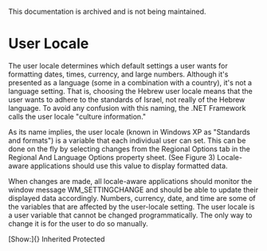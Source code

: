 This documentation is archived and is not being maintained.

# User Locale

The user locale determines which default settings a user wants for formatting dates, times, currency, and large numbers. Although it's presented as a language (some in a combination with a country), it's not a language setting. That is, choosing the Hebrew user locale means that the user wants to adhere to the standards of Israel, not really of the Hebrew language. To avoid any confusion with this naming, the .NET Framework calls the user locale "culture information."

As its name implies, the user locale (known in Windows XP as "Standards and formats") is a variable that each individual user can set. This can be done on the fly by selecting changes from the Regional Options tab in the Regional And Language Options property sheet. (See Figure 3) Locale-aware applications should use this value to display formatted data.

When changes are made, all locale-aware applications should monitor the window message WM\_SETTINGCHANGE and should be able to update their displayed data accordingly. Numbers, currency, date, and time are some of the variables that are affected by the user-locale setting. The user locale is a user variable that cannot be changed programmatically. The only way to change it is for the user to do so manually.

[Show:]{} Inherited Protected
